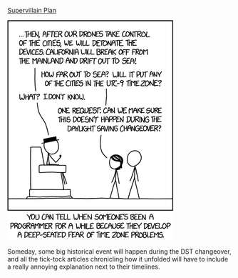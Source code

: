 [Supervillain Plan](https://xkcd.com/1883)

![Supervillain Plan](./random_comic.png)

Someday, some big historical event will happen during the DST changeover, and all the tick-tock articles chronicling how it unfolded will have to include a really annoying explanation next to their timelines.

